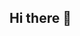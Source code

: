 ## Hi there 👋

<!--
**Luis19870315/Luis19870315** is a ✨ _special_ ✨ repository because its `README.md` (this file) appears on your GitHub profile.

Here are some ideas to get you started:

🔭 Soy un profesional en atención al cliente con más de cinco años de experiencia en la industria, comprometido con la satisfacción del cliente; mi enfoque se centra en proporcionar soluciones legales personalizadas, adaptadas a las necesidades y circunstancias particulares de cada caso; cuento con habilidades sólidas en la comunicación efectiva y la resolución de conflictos.
Actualmente curso el programa Data Scientis, Escuela TripleTen de Data Science, el programa de Data Scientis de TripleTen es un curso de 8 meses en la ciencia de los datos con énfasis en el análisis. Abarca Python, SQL, machine learning, métodos y aplicaciones estándar de análisis de datos, e implica la finalización de 18 proyectos basados en datos del mundo real.

### Donde puedes encontrarme:
- [Linkedin] (www.linkedin.com/in/luis-santiago-aguilar-ulloa-46806326a)
- [Facebook] (https://www.facebook.com/settings/?tab=profile_and_tagging)

